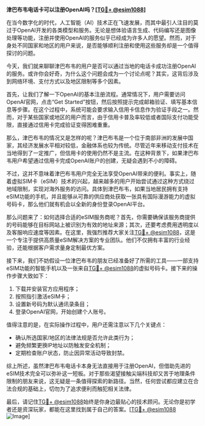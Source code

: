 **津巴布韦电话卡可以注册OpenAI吗？[[TG💪+ @esim1088](https://t.me/s/esim1088)]**

在当今数字化的时代，人工智能（AI）技术正在飞速发展，而其中最引人注目的莫过于OpenAI开发的各类模型和服务。无论是想体验语言生成、代码编写还是图像处理等功能，注册并使用OpenAI的服务似乎已经成为许多人的愿望。然而，对于身处不同国家和地区的用户来说，是否能够顺利注册和使用这些服务却是一个值得探讨的问题。

今天，我们就来聊聊津巴布韦的用户是否可以通过当地的电话卡成功注册OpenAI的服务。或许你会好奇，为什么这个问题会成为一个讨论点呢？其实，这背后涉及到网络环境、支付方式以及地区限制等多个因素。

首先，让我们了解一下OpenAI的基本注册流程。通常情况下，用户需要访问OpenAI官网，点击“Get Started”按钮，然后按照提示完成邮箱验证、填写基本信息等步骤。在这个过程中，系统可能会要求输入信用卡信息作为验证手段之一。然而，对于某些国家或地区的用户而言，由于信用卡普及率较低或者国际支付功能受限，直接通过信用卡完成验证变得困难重重。

那么，津巴布韦的情况又是怎样的呢？津巴布韦是一个位于南部非洲的发展中国家，其经济发展水平相对较低，金融体系也较为传统。尽管近年来移动支付技术在当地得到了一定推广，但信用卡的使用仍然不是主流。在这种背景下，如果津巴布韦用户希望通过信用卡完成OpenAI账户的创建，无疑会遇到不小的障碍。

不过，这并不意味着津巴布韦用户完全无法享受OpenAI带来的便利。事实上，随着虚拟SIM卡（eSIM）技术的兴起，越来越多的用户开始尝试通过这种方式绕过地域限制，实现对海外服务的访问。具体到津巴布韦，如果当地居民拥有支持eSIM功能的手机，并且能够从可靠的供应商处获取一张具有国际漫游能力的虚拟号码卡，那么他们就有机会以全新的身份登录OpenAI平台。

那么问题来了：如何选择合适的eSIM服务商呢？首先，你需要确保该服务商提供的号码能够在目标网站上被识别为有效的地址来源；其次，还要考虑费用透明度以及客服响应速度等因素。在这里，我强烈推荐大家关注[TG💪+ @esim1088](https://t.me/s/esim1088)，这是一个专注于提供高质量eSIM解决方案的专业团队。他们不仅拥有丰富的行业经验，还能根据客户需求量身定制最优方案。

接下来，我们不妨假设一位津巴布韦的朋友已经准备好了所需的工具——一部支持eSIM功能的智能手机以及一张来自[TG💪+ @esim1088](https://t.me/s/esim1088)的虚拟号码卡。接下来的操作步骤大致如下：

1. 下载并安装官方应用程序；
2. 按照指引激活eSIM卡；
3. 设置新号码为默认通讯录条目；
4. 登录OpenAI官网，开始创建个人账号。

值得注意的是，在实际操作过程中，用户还需注意以下几个关键点：
- 确认所选国家/地区的法律法规是否允许此类行为；
- 避免频繁更换IP地址以防触发安全机制；
- 定期检查账户状态，防止因异常活动导致封禁。

综上所述，虽然津巴布韦电话卡本身无法直接用于注册OpenAI，但借助先进的eSIM技术完全可以弥补这一短板。对于那些渴望接触尖端科技却又苦于地理条件限制的朋友来说，这无疑是一条值得探索的新路径。当然，任何尝试都应建立在合法合规的基础上，切勿为了追求便利而触犯相关法律。

最后，请记住[TG💪+ @esim1088](https://t.me/s/esim1088)始终是你身边最贴心的技术顾问。无论你是初学者还是资深玩家，都能在这里找到属于自己的答案。[[TG💪+ @esim1088](https://t.me/s/esim1088) ![Image](https://i.postimg.cc/4NQfJmqS/Snipaste-2025-05-13-00-14-12.png)]